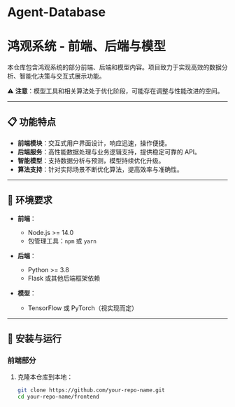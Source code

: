 # Agent-Database

# 鸿观系统 - 前端、后端与模型

本仓库包含鸿观系统的部分前端、后端和模型内容。项目致力于实现高效的数据分析、智能化决策与交互式展示功能。

⚠ **注意**：模型工具和相关算法处于优化阶段，可能存在调整与性能改进的空间。

---

## 📋 功能特点

- **前端模块**：交互式用户界面设计，响应迅速，操作便捷。
- **后端服务**：高性能数据处理与业务逻辑支持，提供稳定可靠的 API。
- **智能模型**：支持数据分析与预测，模型持续优化升级。
- **算法支持**：针对实际场景不断优化算法，提高效率与准确性。

---

## 🔧 环境要求

- **前端**：
  - Node.js >= 14.0
  - 包管理工具：`npm` 或 `yarn`

- **后端**：
  - Python >= 3.8
  - Flask 或其他后端框架依赖

- **模型**：
  - TensorFlow 或 PyTorch（视实现而定）

---

## 🚀 安装与运行

### 前端部分

1. 克隆本仓库到本地：
   ```bash
   git clone https://github.com/your-repo-name.git
   cd your-repo-name/frontend

